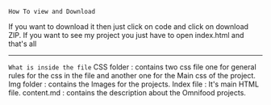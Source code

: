 `How To view and Download`

If you want to download it then just click on code and click on download ZIP.
If you want to see my project you just have to open index.html and that's all

---------------------------------------------------------------------------------------------------------------------------------------

`What is inside the file`
CSS folder : contains two css file one for general rules for the css in the file and another one for the Main css of the project.
Img folder : contains the Images for the projects.
Index file : It's main HTML file.
content.md : contains the description about the Omnifood projects.
